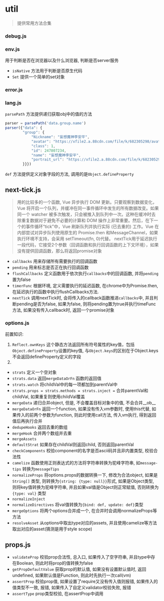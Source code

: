 # util
> 提供常用方法合集

### debug.js


### env.js
用于判断是否在浏览器以及什么浏览器, 判断是否server服务
* `isNative` 方法用于判断是否原生代码
* `Set` 提供一个简单的set对象

### error.js


### lang.js
`parsePath` 方法提供递归获取obj中的值的方法
```js
parser = parsePath('data.group.name')
parser({"data": {
		"group": {
			"Nickname": "妄想魔神李安平",
			"avatar": "https://xfile2.a.88cdn.com/file/k/682305298/avatar/AZjUcw.jpg/300x300",
			"class": 1,
			"id": 247807234,
			"name": "妄想魔神李安平",
			"portrait_url": "https://xfile2.a.88cdn.com/file/k/682305298/avatar/AZjUcw.jpg/300x300"
		}}})
```

`def` 方法提供定义对象字段的方法, 调用的是`Object.defineProperty`


## next-tick.js
> 用的比较多的一个函数, Vue 异步执行 DOM 更新。只要观察到数据变化，Vue 将开启一个队列，并缓冲在同一事件循环中发生的所有数据改变。如果同一个 watcher 被多次触发，只会被推入到队列中一次。这种在缓冲时去除重复数据对于避免不必要的计算和 DOM 操作上非常重要。然后，在下一个的事件循环“tick”中，Vue 刷新队列并执行实际 (已去重的) 工作。Vue 在内部尝试对异步队列使用原生的 Promise.then 和MessageChannel，如果执行环境不支持，会采用 setTimeout(fn, 0)代替。
nextTick用于延迟执行一段代码，它接受2个参数（回调函数和执行回调函数的上下文环境），如果没有提供回调函数，那么将返回promise对象

* `callbacks` 用来存储所有需要执行的回调函数
* `pending` 用来标志是否正在执行回调函数
* `flushCallbacks` 定义函数用于依次执行`callbacks`中的回调函数, 并将`pending`置为false
* `timerFunc` 根据环境, 定义需要执行的延迟函数, 在chrome中为Promise.then, 在延迟执行的函数中执行flushCallbacks方法.
* `nextTick` 调用nextTick时, 会将传入的callback函数推进`callbacks`中, 并且判断pending是否为false, 如果为false, 则将pending置为true并执行timeFunc方法, 如果没有传入callback时, 返回一个promise对象

### options.js
前置知识:
1. `Reflect.ownKeys` 这个静态方法返回所有符号属性的key值，包括`Object.defineProperty`设置的key值, 与`Object.keys`的区别在于Object.keys不会返回defineProperty定义的字段
2. 

* `strats` 定义一个空对象
* `strats.data` 返回`mergeDataOrFn` 函数的返回值
* `strats.watch` 将childVal中的每一项都加到parentVal中
* `strats.props = strats.methods = strats.inject =` 合并parentVal和childVal, 如果重复则使用childVal覆盖
* `mergeData` 递归合并object, 但是, 不会覆盖目标对象中的值, 不会合并__ob__
* `mergeDataOrFn` 返回一个function, 如果没有传入vm参数时, 使用this代替, 如果传入的前两个参数为function, 则此时使用call方法, 传入vm执行, 得到返回值后再执行合并
* `dedupeHooks` 返回去重的数组
* `mergeHook` 合并两个数组并去重
* `mergeAssets` 
* `defaultStrat` 如果存在childVal则返回child, 否则返回parentVal
* `checkComponents` 校验component的名字是否ascii码并且非内置类型, 校验合法性
* `camelize` 函数使用正则表达式的方法将字符串转换为驼峰字符串, 如`message-tips` 转换为`messageTips`
* `normalizeProps` 将options.props的数据转换一下, 修改为合法object, 如果是`String[]` 类型, 则转换为`{string: {type: null}}`形式, 如果是Object类型, 则将key值转换为驼峰字符串, 并且如果val值是Object则正常赋值, 否则转换为`{type: val}` 类型
* `normalizeInject` 
* `normalizeDirectives` 将val值转换为`{bind: def, update: def}`类型
* `mergeOptions` 将两个options合并成一个, 在合并时会调用normalizeProps等方法
* `resolveAsset` 从options中取出type对应的assets, 并且使用camelize等方法取出对应的asset(猜测是用于style scope)


## props.js
* `validateProp` 校验prop合法性, 总入口, 如果传入了空字符串, 并且type中存在Boolean, 则此时将prop的值转换为false
* `getPropDefaultValue` 获取prop的默认值, 如果没有设置默认值时, 返回undefined, 如果默认值是Function, 则此时先执行一次call(vm)
* `assertProp` 校验prop值, 如果设置了require又没有传入值则报错, 如果传入的值类型不一致, 报错, 如果传入了自定义validator校验失败, 报错
* `assertType` prop类型校验, 在assertProp中调用